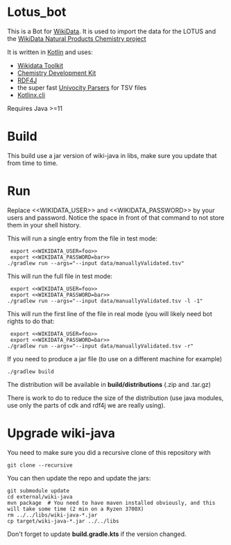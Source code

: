 # Lotus_bot

This is a Bot for [WikiData](https://www.wikidata.org). It is used to import the data for the LOTUS and the [WikiData Natural Products Chemistry project](https://www.wikidata.org/wiki/Wikidata:WikiProject_Chemistry/Natural_products)

It is written in [Kotlin](https://www.kotlinlang.org) and uses:
 - [Wikidata Toolkit](https://www.mediawiki.org/wiki/Wikidata_Toolkit)
 - [Chemistry Development Kit](https://cdk.github.io/)
 - [RDF4J](https://rdf4j.org/)
 - the super fast [Univocity Parsers](https://www.univocity.com/pages/about-parsers) for TSV files
 - [Kotlinx.cli](https://github.com/Kotlin/kotlinx-cli)

Requires Java >=11

# Build

This build use a jar version of wiki-java in libs, make sure you update that from time to time.

# Run
Replace <<WIKIDATA_USER>> and <<WIKIDATA_PASSWORD>> by your users and password. Notice the space in front of that command 
to not store them in your shell history.

This will run a single entry from the file in test mode:
````
 export <<WIKIDATA_USER=foo>>
 export <<WIKIDATA_PASSWORD=bar>> 
./gradlew run --args="--input data/manuallyValidated.tsv"
````

This will run the full file in test mode:
````
 export <<WIKIDATA_USER=foo>>
 export <<WIKIDATA_PASSWORD=bar>> 
./gradlew run --args="--input data/manuallyValidated.tsv -l -1"
````

This will run the first line of the file in real mode (you will likely need bot rights to do that:
````
 export <<WIKIDATA_USER=foo>>
 export <<WIKIDATA_PASSWORD=bar>> 
./gradlew run --args="--input data/manuallyValidated.tsv -r"
````
 
 If you need to produce a jar file (to use on a different machine for example)
 
````
./gradlew build
````

The distribution will be available in **build/distributions** (.zip and .tar.gz) 
 
There is work to do to reduce the size of the distribution (use java modules, use only the parts of cdk and rdf4j 
we are really using).

# Upgrade wiki-java

You need to make sure you did a recursive clone of this repository with
````
git clone --recursive
````

You can then update the repo and update the jars:
````
git submodule update
cd external/wiki-java
mvn package  # You need to have maven installed obviously, and this will take some time (2 min on a Ryzen 3700X)
rm ../../libs/wiki-java-*.jar
cp target/wiki-java-*.jar ../../libs
````

Don't forget to update **build.gradle.kts** if the version changed.